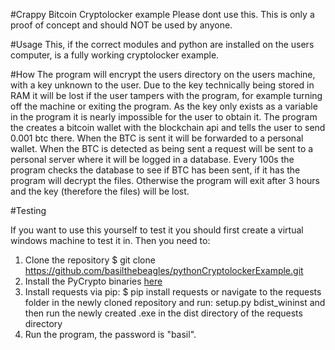 #Crappy Bitcoin Cryptolocker example 
Please dont use this. This is only a proof of concept and should NOT be used by anyone.

#Usage
This, if the correct modules and python are installed on the users computer, is a fully working cryptolocker example.

#How
The program will encrypt the users directory on the users machine, with a key unknown to the user. Due to the key technically being stored in RAM it will be lost if the user tampers with the program, for example turning off the machine or exiting the program. As the key only exists as a variable in the program it is nearly impossible for the user to obtain it.
The program the creates a bitcoin wallet with the blockchain api and tells the user to send 0.001 btc there. When the BTC is sent it will be forwarded to a personal wallet. When the BTC is detected as being sent a request will be sent to a personal server where it will be logged in a database.
Every 100s the program checks the database to see if BTC has been sent, if it has the program will decrypt the files. 
Otherwise the program will exit after 3 hours and the key (therefore the files) will be lost.

#Testing

If you want to use this yourself to test it you should first create a virtual windows machine to test it in.
Then you need to:
1. Clone the repository
	$ git clone https://github.com/basilthebeagles/pythonCryptolockerExample.git
2. Install the PyCrypto binaries [here](http://www.voidspace.org.uk/python/modules.shtml#pycrypto)
3. Install requests via pip:
	$ pip install requests
or navigate to the requests folder in the newly cloned repository and run:
	setup.py bdist_wininst
and then run the newly created .exe in the dist directory of the requests directory	
4. Run the program, the password is "basil".		   		
	
	


